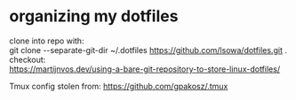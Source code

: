 # organizing my dotfiles
clone into repo with:  
git clone --separate-git-dir ~/.dotfiles https://github.com/lsowa/dotfiles.git .   
checkout:  
https://martijnvos.dev/using-a-bare-git-repository-to-store-linux-dotfiles/

Tmux config stolen from:
https://github.com/gpakosz/.tmux
